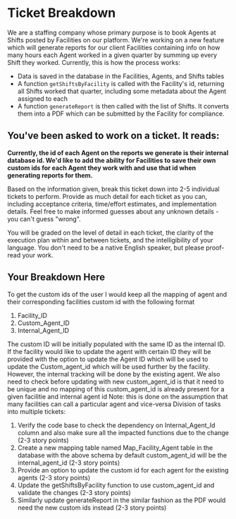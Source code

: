 # Ticket Breakdown
We are a staffing company whose primary purpose is to book Agents at Shifts posted by Facilities on our platform. We're working on a new feature which will generate reports for our client Facilities containing info on how many hours each Agent worked in a given quarter by summing up every Shift they worked. Currently, this is how the process works:

- Data is saved in the database in the Facilities, Agents, and Shifts tables
- A function `getShiftsByFacility` is called with the Facility's id, returning all Shifts worked that quarter, including some metadata about the Agent assigned to each
- A function `generateReport` is then called with the list of Shifts. It converts them into a PDF which can be submitted by the Facility for compliance.

## You've been asked to work on a ticket. It reads:

**Currently, the id of each Agent on the reports we generate is their internal database id. We'd like to add the ability for Facilities to save their own custom ids for each Agent they work with and use that id when generating reports for them.**


Based on the information given, break this ticket down into 2-5 individual tickets to perform. Provide as much detail for each ticket as you can, including acceptance criteria, time/effort estimates, and implementation details. Feel free to make informed guesses about any unknown details - you can't guess "wrong".


You will be graded on the level of detail in each ticket, the clarity of the execution plan within and between tickets, and the intelligibility of your language. You don't need to be a native English speaker, but please proof-read your work.

## Your Breakdown Here
To get the custom ids of the user I would keep all the mapping of agent and their corresponding facilities custom id with the following format
1. Facility_ID
2. Custom_Agent_ID
3. Internal_Agent_ID

The custom ID will be initially populated with the same ID as the internal ID. If the facility would like to update the agent with certain ID they will be provided with the option to update the Agent ID which will be used to update the Custom_agent_id which will be used further by the facility. However, the internal tracking will be done by the existing agent. We also need to check before updating with new custom_agent_id is that it need to be unique and no mapping of this custom_agent_id is already present for a given facilitie and internal agent id
Note: this is done on the assumption that many facilities can call a particular agent and vice-versa
Division of tasks into multiple tickets:
1. Verify the code base to check the dependency on Internal_Agent_Id column and also make sure all the impacted functions due to the change (2-3 story points)
2. Create a new mapping table named Map_Facility_Agent table in the database with the above schema by default custom_agent_id will be the internal_agent_id (2-3 story points)
3.  Provide an option to update the custom id for each agent for the existing agents (2-3 story points)
4.  Update the getShiftsByFacility function to use custom_agent_id and validate the changes (2-3 story points)
5.  Similarly update generateReport in the similar fashion as the PDF would need the new custom ids instead (2-3 story points)
